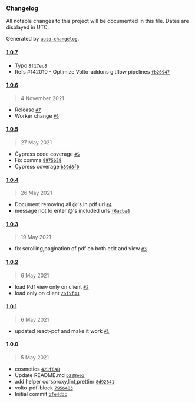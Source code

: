 ### Changelog

All notable changes to this project will be documented in this file. Dates are displayed in UTC.

Generated by [`auto-changelog`](https://github.com/CookPete/auto-changelog).

#### [1.0.7](https://github.com/eea/volto-pdf-block/compare/1.0.6...1.0.7)

- Typo [`8f17ec8`](https://github.com/eea/volto-pdf-block/commit/8f17ec861f1ee72433ee6d76f5a870832db69cba)
- Refs #142010 - Optimize Volto-addons gitflow pipelines [`fb26947`](https://github.com/eea/volto-pdf-block/commit/fb26947b662e097b642bf68c73651c0ab0be544e)

#### [1.0.6](https://github.com/eea/volto-pdf-block/compare/1.0.5...1.0.6)

> 4 November 2021

- Release [`#7`](https://github.com/eea/volto-pdf-block/pull/7)
- Worker change [`#6`](https://github.com/eea/volto-pdf-block/pull/6)

#### [1.0.5](https://github.com/eea/volto-pdf-block/compare/1.0.4...1.0.5)

> 27 May 2021

- Cypress code coverage [`#5`](https://github.com/eea/volto-pdf-block/pull/5)
- Fix comma [`9975b38`](https://github.com/eea/volto-pdf-block/commit/9975b3849012fb9653f6a22a5a3d53c223d858bd)
- Cypress coverage [`b89d8f0`](https://github.com/eea/volto-pdf-block/commit/b89d8f0ce0e480246bb31dde66f99ea1b776d914)

#### [1.0.4](https://github.com/eea/volto-pdf-block/compare/1.0.3...1.0.4)

> 26 May 2021

- Document removing all @'s in pdf url [`#4`](https://github.com/eea/volto-pdf-block/pull/4)
- message not to enter @'s included urls [`f6acbe8`](https://github.com/eea/volto-pdf-block/commit/f6acbe80de36ccbd7f2809aad74264b935fb726a)

#### [1.0.3](https://github.com/eea/volto-pdf-block/compare/1.0.2...1.0.3)

> 19 May 2021

- fix scrolling,pagination of pdf on both edit and view [`#3`](https://github.com/eea/volto-pdf-block/pull/3)

#### [1.0.2](https://github.com/eea/volto-pdf-block/compare/1.0.1...1.0.2)

> 6 May 2021

- load Pdf view only on client [`#2`](https://github.com/eea/volto-pdf-block/pull/2)
- load only on client [`26f5f33`](https://github.com/eea/volto-pdf-block/commit/26f5f33b04d0e5c6fe36ea236a485fc3e027ae31)

#### [1.0.1](https://github.com/eea/volto-pdf-block/compare/1.0.0...1.0.1)

> 6 May 2021

- updated react-pdf and make it work [`#1`](https://github.com/eea/volto-pdf-block/pull/1)

#### 1.0.0

> 5 May 2021

- cosmetics [`421f6a8`](https://github.com/eea/volto-pdf-block/commit/421f6a8870b989c21e42c05cad43e1d557991b50)
- Update README.md [`b228ee3`](https://github.com/eea/volto-pdf-block/commit/b228ee370a327e3b9ee42bd17eae73522b95576e)
- add helper corsproxy,lint,prettier [`8d92841`](https://github.com/eea/volto-pdf-block/commit/8d92841b6f236866b7be8e765b318145002b0ed0)
- volto-pdf-block [`7956483`](https://github.com/eea/volto-pdf-block/commit/79564831a09561ef86d039991d24203cc3806b5d)
- Initial commit [`bfe4ddc`](https://github.com/eea/volto-pdf-block/commit/bfe4ddcefec32aec26664c96ff625942c91284ca)
